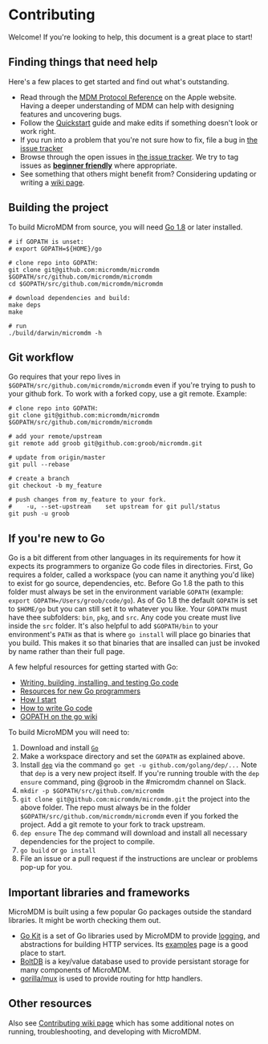 # Contributing

Welcome! If you're looking to help, this document is a great place to start! 


## Finding things that need help

Here's a few places to get started and find out what's outstanding.

- Read through the [MDM Protocol Reference](https://developer.apple.com/library/content/documentation/Miscellaneous/Reference/MobileDeviceManagementProtocolRef/3-MDM_Protocol/MDM_Protocol.html) on the Apple website. Having a deeper understanding of MDM can help with designing features and uncovering bugs. 
- Follow the [Quickstart](https://github.com/micromdm/micromdm/wiki/Quickstart) guide and make edits if something doesn't look or work right. 
- If you run into a problem that you're not sure how to fix, file a bug in [the issue tracker](https://github.com/micromdm/micromdm/issues)
- Browse through the open issues in [the issue tracker](https://github.com/micromdm/micromdm/issues). We try to tag issues as [**beginner friendly**](https://github.com/micromdm/micromdm/issues?q=is%3Aissue+is%3Aopen+label%3Abeginner-friendly) where appropriate.
- See something that others might benefit from? Considering updating or writing a [wiki page](https://github.com/micromdm/micromdm/wiki).

## Building the project

To build MicroMDM from source, you will need [Go 1.8](https://golang.org/dl/) or later installed.

```
# if GOPATH is unset:
# export GOPATH=${HOME}/go

# clone repo into GOPATH:
git clone git@github.com:micromdm/micromdm $GOPATH/src/github.com/micromdm/micromdm
cd $GOPATH/src/github.com/micromdm/micromdm

# download dependencies and build:
make deps
make

# run
./build/darwin/micromdm -h
```

## Git workflow
Go requires that your repo lives in `$GOPATH/src/github.com/micromdm/micromdm` even if you're trying to push to your github fork. To work with a forked copy, use a git remote.
Example:
```
# clone repo into GOPATH:
git clone git@github.com:micromdm/micromdm $GOPATH/src/github.com/micromdm/micromdm

# add your remote/upstream
git remote add groob git@github.com:groob/micromdm.git 

# update from origin/master
git pull --rebase 

# create a branch
git checkout -b my_feature

# push changes from my_feature to your fork.
#    -u, --set-upstream    set upstream for git pull/status
git push -u groob
```


## If you're new to Go

Go is a bit different from other languages in its requirements for how it expects its programmers to organize Go code files in directories.
First, Go requires a folder, called a workspace (you can name it anything you'd like) to exist for go source, dependencies, etc. Before Go 1.8 the path to this folder must always be set in the environment variable `GOPATH` (example: `export GOPATH=/Users/groob/code/go`). As of Go 1.8 the default `GOPATH` is set to `$HOME/go` but you can still set it to whatever you like.
Your `GOPATH` must have thee subfolders: `bin`, `pkg`, and `src`. Any code you create must live inside the `src` folder. It's also helpful to add `$GOPATH/bin` to your environment's `PATH` as that is where `go install` will place go binaries that you build. This makes it so that binaries that are insalled can just be invoked by name rather than their full page.

A few helpful resources for getting started with Go:

* [Writing, building, installing, and testing Go code](https://www.youtube.com/watch?v=XCsL89YtqCs)
* [Resources for new Go programmers](http://dave.cheney.net/resources-for-new-go-programmers)
* [How I start](https://howistart.org/posts/go/1)
* [How to write Go code](https://golang.org/doc/code.html)
* [GOPATH on the go wiki](https://github.com/golang/go/wiki/GOPATH)

To build MicroMDM you will need to:  

1. Download and install [`Go`](https://golang.org/dl/)  
2. Make a workspace directory and set the `GOPATH` as explained above.
3. Install [`dep`](https://github.com/golang/dep) via the command `go get -u github.com/golang/dep/...`
Note that `dep` is a very new project itself. If you're running trouble with the `dep ensure` command, ping @groob in the #micromdm channel on Slack.
4. `mkdir -p $GOPATH/src/github.com/micromdm`
5. `git clone git@github.com:micromdm/micromdm.git` the project into the above folder.
The repo must always be in the folder `$GOPATH/src/github.com/micromdm/micromdm` even if you forked the project. Add a git remote to your fork to track upstream.
6. `dep ensure` The `dep` command will download and install all necessary dependencies for the project to compile.
7. `go build` or `go install`
8. File an issue or a pull request if the instructions are unclear or problems pop-up for you.

## Important libraries and frameworks

MicroMDM is built using a few popular Go packages outside the standard libraries. It might be worth checking them out. 

- [Go Kit](https://github.com/go-kit/kit#go-kit------) is a set of Go libraries used by MicroMDM to provide [logging](https://github.com/go-kit/kit/tree/master/log), and abstractions for building HTTP services. Its [examples](https://gokit.io/examples/) page is a good place to start.  
- [BoltDB](https://github.com/boltdb/bolt#getting-started) is a key/value database used to provide persistant storage for many components of MicroMDM.
- [gorilla/mux](http://www.gorillatoolkit.org/pkg/mux) is used to provide routing for http handlers. 

## Other resources

Also see [Contributing wiki page](https://github.com/micromdm/micromdm/wiki/Contributing) which has some additional notes on running, troubleshooting, and developing with MicroMDM.
